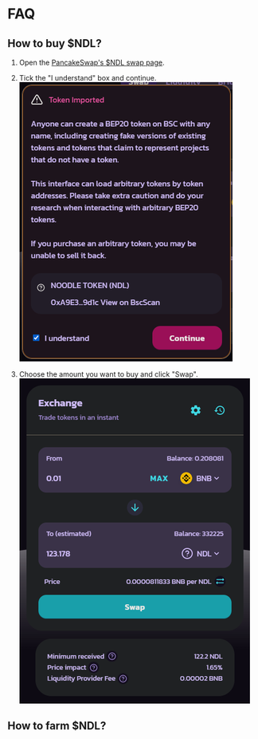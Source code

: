 # FAQ

## How to buy $NDL?

1) Open the [PancakeSwap's $NDL swap page](https://exchange.pancakeswap.finance/#/swap?outputCurrency=0xA9E35a238D9D7977c9c929A4e1B0127C39449d1c).

2) Tick the "I understand" box and continue.
![Import Token](import_token.png)

3) Choose the amount you want to buy and click "Swap".
![Swap](swap.png)

## How to farm $NDL?
